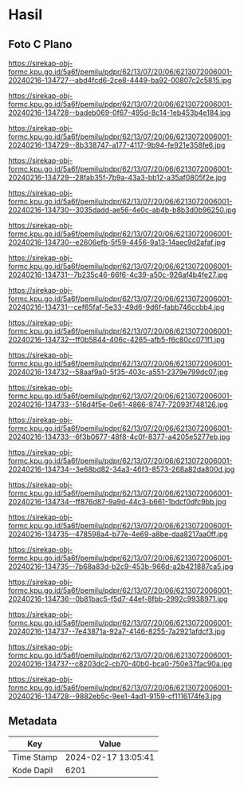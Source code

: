 # Hasil

## Foto C Plano

https://sirekap-obj-formc.kpu.go.id/5a6f/pemilu/pdpr/62/13/07/20/06/6213072006001-20240216-134727--abd4fcd6-2ce8-4449-ba92-00807c2c5815.jpg

https://sirekap-obj-formc.kpu.go.id/5a6f/pemilu/pdpr/62/13/07/20/06/6213072006001-20240216-134728--badeb069-0f67-495d-8c14-1eb453b4e184.jpg

https://sirekap-obj-formc.kpu.go.id/5a6f/pemilu/pdpr/62/13/07/20/06/6213072006001-20240216-134729--8b338747-a177-4117-9b94-fe921e358fe6.jpg

https://sirekap-obj-formc.kpu.go.id/5a6f/pemilu/pdpr/62/13/07/20/06/6213072006001-20240216-134729--28fab35f-7b9a-43a3-bb12-a35af0805f2e.jpg

https://sirekap-obj-formc.kpu.go.id/5a6f/pemilu/pdpr/62/13/07/20/06/6213072006001-20240216-134730--3035dadd-ae56-4e0c-ab4b-b8b3d0b96250.jpg

https://sirekap-obj-formc.kpu.go.id/5a6f/pemilu/pdpr/62/13/07/20/06/6213072006001-20240216-134730--e2606efb-5f59-4456-9a13-14aec9d2afaf.jpg

https://sirekap-obj-formc.kpu.go.id/5a6f/pemilu/pdpr/62/13/07/20/06/6213072006001-20240216-134731--7b235c46-66f6-4c39-a50c-926af4b4fe27.jpg

https://sirekap-obj-formc.kpu.go.id/5a6f/pemilu/pdpr/62/13/07/20/06/6213072006001-20240216-134731--cef65faf-5e33-49d6-9d6f-fabb746ccbb4.jpg

https://sirekap-obj-formc.kpu.go.id/5a6f/pemilu/pdpr/62/13/07/20/06/6213072006001-20240216-134732--ff0b5844-406c-4265-afb5-f6c80cc071f1.jpg

https://sirekap-obj-formc.kpu.go.id/5a6f/pemilu/pdpr/62/13/07/20/06/6213072006001-20240216-134732--58aaf9a0-5f35-403c-a551-2379e799dc07.jpg

https://sirekap-obj-formc.kpu.go.id/5a6f/pemilu/pdpr/62/13/07/20/06/6213072006001-20240216-134733--516d4f5e-0e61-4866-8747-72093f748126.jpg

https://sirekap-obj-formc.kpu.go.id/5a6f/pemilu/pdpr/62/13/07/20/06/6213072006001-20240216-134733--6f3b0677-48f8-4c0f-8377-a4205e5277eb.jpg

https://sirekap-obj-formc.kpu.go.id/5a6f/pemilu/pdpr/62/13/07/20/06/6213072006001-20240216-134734--3e68bd82-34a3-46f3-8573-268a82da800d.jpg

https://sirekap-obj-formc.kpu.go.id/5a6f/pemilu/pdpr/62/13/07/20/06/6213072006001-20240216-134734--ff876d87-9a9d-44c3-b661-1bdcf0dfc9bb.jpg

https://sirekap-obj-formc.kpu.go.id/5a6f/pemilu/pdpr/62/13/07/20/06/6213072006001-20240216-134735--478598a4-b77e-4e69-a8be-daa8217aa0ff.jpg

https://sirekap-obj-formc.kpu.go.id/5a6f/pemilu/pdpr/62/13/07/20/06/6213072006001-20240216-134735--7b68a83d-b2c9-453b-966d-a2b421887ca5.jpg

https://sirekap-obj-formc.kpu.go.id/5a6f/pemilu/pdpr/62/13/07/20/06/6213072006001-20240216-134736--0b81bac5-f5d7-44ef-8fbb-2992c9938971.jpg

https://sirekap-obj-formc.kpu.go.id/5a6f/pemilu/pdpr/62/13/07/20/06/6213072006001-20240216-134737--7e43871a-92a7-4146-8255-7a2921afdcf3.jpg

https://sirekap-obj-formc.kpu.go.id/5a6f/pemilu/pdpr/62/13/07/20/06/6213072006001-20240216-134737--c8203dc2-cb70-40b0-bca0-750e37fac90a.jpg

https://sirekap-obj-formc.kpu.go.id/5a6f/pemilu/pdpr/62/13/07/20/06/6213072006001-20240216-134728--9882eb5c-9ee1-4ad1-9159-cf1116174fe3.jpg


## Metadata

| Key        | Value               |
| ---------- | ------------------- |
| Time Stamp | 2024-02-17 13:05:41 |
| Kode Dapil | 6201                |



